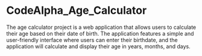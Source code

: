 # CodeAlpha_Age_Calculator
The age calculator project is a web application that allows users to calculate their age based on their date of birth. The application features a simple and user-friendly interface where users can enter their birthdate, and the application will calculate and display their age in years, months, and days. 
